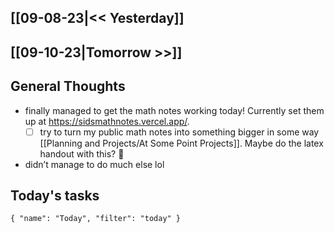 ## [[09-08-23|<< Yesterday]]
## [[09-10-23|Tomorrow >>]]
## General Thoughts
- finally managed to get the math notes working today! Currently set them up at https://sidsmathnotes.vercel.app/. 
	- [ ] try to turn my public math notes into something bigger in some way [[Planning and Projects/At Some Point Projects]]. Maybe do the latex handout with this? 🔽
- didn’t manage to do much else lol
## Today's tasks

```todoist 
{ "name": "Today", "filter": "today" } 
```
